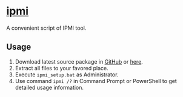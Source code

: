 # [ipmi](https://github.com/lxvs/ipmi)
A convenient script of IPMI tool.

## Usage

1. Download latest source package in [GitHub](https://github.com/lxvs/ipmi) or [here](https://github.com/lxvs/ipmi/archive/refs/heads/main.zip).
2. Extract all files to your favored place.
3. Execute `ipmi_setup.bat` as Administrator.
4. Use command `ipmi /?` in Command Prompt or PowerShell to get detailed usage information.
